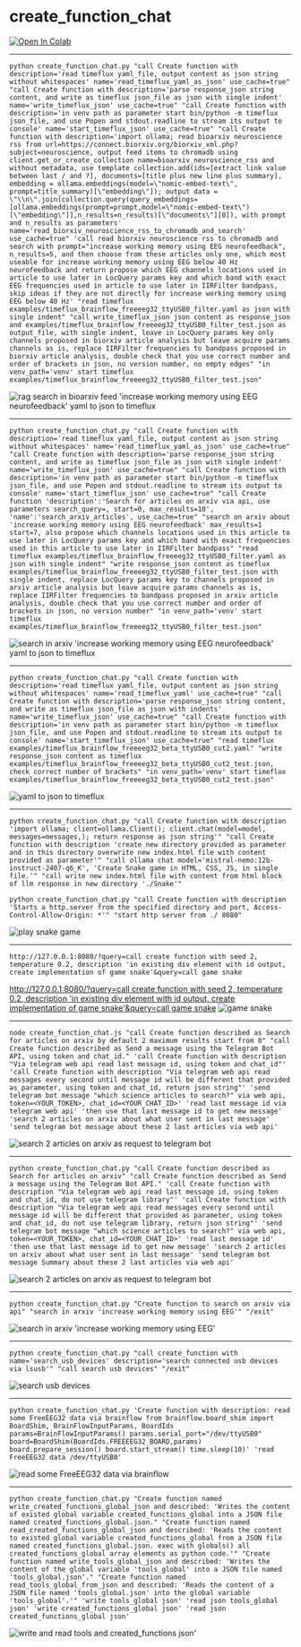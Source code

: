 # create_function_chat

[![Open In Colab](https://colab.research.google.com/assets/colab-badge.svg)](https://colab.research.google.com/github/neuroidss/create_function_chat/blob/main/create_function_chat.ipynb)

-----
```
python create_function_chat.py "call Create function with description='read timeflux yaml_file, output content as json string without whitespaces' name='read_timeflux_yaml_as_json' use_cache=true" "call Create function with description='parse response_json string content, and write as timeflux json_file as json with single indent' name='write_timeflux_json' use_cache=true" "call Create function with description='in venv path as parameter start bin/python -m timeflux json_file, and use Popen and stdout.readline to stream its output to console' name='start_timeflux_json' use_cache=true" "call Create function with description='import ollama; read bioarxiv neuroscience rss from url=https://connect.biorxiv.org/biorxiv_xml.php?subject=neuroscience, output feed items to chromadb using client.get_or_create_collection name=bioarxiv_neuroscience_rss and without metadata, use template collection.add(ids=[extract link value between last / and ?], documents=[title plus new line plus summary], embedding = ollama.embeddings(model=\"nomic-embed-text\", prompt=title_summary)[\"embedding\"]); output data = \"\\n\".join(collection.query(query_embeddings=[ollama.embeddings(prompt=prompt,model=\"nomic-embed-text\")[\"embedding\"]],n_results=n_results)[\"documents\"][0]), with prompt and n_results as parameters' name='read_biorxiv_neuroscience_rss_to_chromadb_and_search' use_cache=true" 'call read biorxiv neuroscience rss to chromadb and search with prompt="increase working memory using EEG neurofeedback", n_results=5, and then choose from these articles only one, which most useable for increase working memory using EEG below 40 Hz neurofeedback and return propose which EEG channels locations used in article to use later in LocQuery params key and which band with exact EEG frequencies used in article to use later in IIRFilter bandpass, skip ideas if they are not directly for increase working memory using EEG below 40 Hz' "read timeflux examples/timeflux_brainflow_freeeeg32_ttyUSB0_filter.yaml as json with single indent" "call write_timeflux_json json content as response_json and examples/timeflux_brainflow_freeeeg32_ttyUSB0_filter_test.json as output_file, with single indent, leave in LocQuery params key only channels proposed in biorxiv article analysis but leave acquire params channels as is, replace IIRFilter frequencies to bandpass proposed in biorxiv article analysis, double check that you use correct number and order of brackets in json, no version number, no empty edges" "in venv_path='venv' start timeflux examples/timeflux_brainflow_freeeeg32_ttyUSB0_filter_test.json"
```
![rag search in bioarxiv feed 'increase working memory using EEG neurofeedback' yaml to json to timeflux](https://github.com/neuroidss/create_function_chat/blob/main/Screenshots/Screenshot%20from%202024-08-26%2023-23-44.png)

-----
```
python create_function_chat.py "call Create function with description='read timeflux yaml_file, output content as json string without whitespaces' name='read_timeflux_yaml_as_json' use_cache=true" "call Create function with description='parse response_json string content, and write as timeflux json_file as json with single indent' name='write_timeflux_json' use_cache=true" "call Create function with description='in venv path as parameter start bin/python -m timeflux json_file, and use Popen and stdout.readline to stream its output to console' name='start_timeflux_json' use_cache=true" "call Create function 'description':'Search for articles on arxiv via api, use parameters search_query=, start=0, max_results=10', 'name':'search_arxiv_articles', use_cache=true" "search on arxiv about 'increase working memory using EEG neurofeedback' max_results=1 start=7, also propose which channels locations used in this article to use later in LocQuery params key and which band with exact frequencies used in this article to use later in IIRFilter bandpass" "read timeflux examples/timeflux_brainflow_freeeeg32_ttyUSB0_filter.yaml as json with single indent" "write response_json content as timeflux examples/timeflux_brainflow_freeeeg32_ttyUSB0_filter_test.json with single indent, replace LocQuery params key to channels proposed in arxiv article analysis but leave acquire params channels as is, replace IIRFilter frequencies to bandpass proposed in arxiv article analysis, double check that you use correct number and order of brackets in json, no version number" "in venv_path='venv' start timeflux examples/timeflux_brainflow_freeeeg32_ttyUSB0_filter_test.json"
```
![search in arxiv 'increase working memory using EEG neurofeedback' yaml to json to timeflux](https://github.com/neuroidss/create_function_chat/blob/main/Screenshots/Screenshot%20from%202024-08-19%2000-20-01.png)

-----
```
python create_function_chat.py "call Create function with description='read timeflux yaml_file, output content as json string without whitespaces' name='read_timeflux_yaml' use_cache=true" "call Create function with description='parse response_json string content, and write as timeflux json_file as json with indents' name='write_timeflux_json' use_cache=true" "call Create function with description='in venv path as parameter start bin/python -m timeflux json_file, and use Popen and stdout.readline to stream its output to console' name='start_timeflux_json' use_cache=true" "read timeflux examples/timeflux_brainflow_freeeeg32_beta_ttyUSB0_cut2.yaml" "write response_json content as timeflux examples/timeflux_brainflow_freeeeg32_beta_ttyUSB0_cut2_test.json, check correct number of brackets" "in venv_path='venv' start timeflux examples/timeflux_brainflow_freeeeg32_beta_ttyUSB0_cut2_test.json"
```
![yaml to json to timeflux](https://github.com/neuroidss/create_function_chat/blob/main/Screenshots/Screenshot%20from%202024-08-17%2019-39-46.png)

-----
```
python create_function_chat.py "call Create function with description 'import ollama; client=ollama.Client(); client.chat(model=model, messages=messages,); return response as json string'" "call Create function with description 'create new directory provided as parameter and in this directory overwrite new index.html file with content provided as parameter'" "call ollama chat model='mistral-nemo:12b-instruct-2407-q6_K', 'Create Snake game in HTML, CSS, JS, in single file.'" "call write new index.html file with content from html block of llm response in new directory './Snake'"

python create_function_chat.py "call Create function with description 'Starts a http.server from the specified directory and port, Access-Control-Allow-Origin: *'" "start http server from ./ 8080"
```
![play snake game](https://github.com/neuroidss/create_function_chat/blob/main/Screenshots/Screencast%20from%2008-12-2024%2012-08-58%20PM.gif)

-----
```
http://127.0.0.1:8080/?query=call create function with seed 2, temperature 0.2, description 'in existing div element with id output, create implementation of game snake'&query=call game snake
```
[http://127.0.0.1:8080/?query=call create function with seed 2, temperature 0.2, description 'in existing div element with id output, create implementation of game snake'&query=call game snake](http://127.0.0.1:8080/?query0=call%20create%20function%20with%20seed%202,%20temperature%200.2,%20description%20%27in%20existing%20div%20element%20with%20id%20output,%20create%20implementation%20of%20game%20snake%27&query0=call%20game%20snake)
![game snake](https://github.com/neuroidss/create_function_chat/blob/main/Screenshots/Screenshot%20from%202024-08-10%2011-55-43.png)

-----
```
node create_function_chat.js "call Create function described as Search for articles on arxiv by default 2 maximum results start from 0" "call Create function described as Send a message using the Telegram Bot API, using token and chat_id." 'call Create function with description "Via telegram web api read last message id, using token and chat_id"' 'call Create function with description "Via telegram web api read messages every second until message id will be different that provided as parameter, using token and chat_id, return json string"' 'send telegram bot message "which science articles to search?" via web api, token=<YOUR_TOKEN>, chat_id=<YOUR_CHAT_ID>' 'read last message id via telegram web api' 'then use that last message id to get new message' 'search 2 articles on arxiv about what user sent in last message' 'send telegram bot message about these 2 last articles via web api'
```
![search 2 articles on arxiv as request to telegram bot](https://github.com/neuroidss/create_function_chat/blob/main/Screenshots/Screenshot%20from%202024-08-07%2023-27-15.png)

-----
```
python create_function_chat.py "call Create function described as Search for articles on arxiv" "call Create function described as Send a message using the Telegram Bot API." 'call Create function with description "Via telegram web api read last message id, using token and chat_id, do not use telegram library"' 'call Create function with description "Via telegram web api read messages every second until message id will be different that provided as parameter, using token and chat_id, do not use telegram library, return json string"' 'send telegram bot message "which science articles to search?" via web api, token=<YOUR_TOKEN>, chat_id=<YOUR_CHAT_ID>' 'read last message id' 'then use that last message id to get new message' 'search 2 articles on arxiv about what user sent in last message' 'send telegram bot message Summary about these 2 last articles via web api'
```
![search 2 articles on arxiv as request to telegram bot](https://github.com/neuroidss/create_function_chat/blob/main/Screenshots/Screenshot%20from%202024-08-06%2018-52-48.png)

-----
```
python create_function_chat.py "Create function to search on arxiv via api" "search in arxiv 'increase working memory using EEG'" "/exit"
```
![search in arxiv 'increase working memory using EEG'](https://github.com/neuroidss/create_function_chat/blob/main/Screenshots/Screenshot%20from%202024-08-02%2009-24-25.png)

-----
```
python create_function_chat.py "call create_function with name='search_usb_devices' description='search connected usb devices via lsusb'" "call search usb devices" "/exit"
```
![search usb devices](https://github.com/neuroidss/create_function_chat/blob/main/Screenshots/Screenshot%20from%202024-08-02%2009-25-14.png)

-----
```
python create_function_chat.py 'Create function with description: read some FreeEEG32 data via brainflow from brainflow.board_shim import BoardShim, BrainFlowInputParams, BoardIds params=BrainFlowInputParams() params.serial_port="/dev/ttyUSB0" board=BoardShim(BoardIds.FREEEEG32_BOARD,params) board.prepare_session() board.start_stream() time.sleep(10)' 'read FreeEEG32 data /dev/ttyUSB0'
```
![read some FreeEEG32 data via brainflow](https://github.com/neuroidss/create_function_chat/blob/main/Screenshots/Screenshot%20from%202024-08-02%2012-18-40.png)

-----
```
python create_function_chat.py "Create function named write_created_functions_global_json and described: 'Writes the content of existed global variable created_functions_global into a JSON file named created_functions_global.json." "Create function named read_created_functions_global_json and described: 'Reads the content to existed global variable created_functions_global from a JSON file named created_functions_global.json. exec with globals() all created_functions_global array elements as python code.'" "Create function named write_tools_global_json and described: 'Writes the content of the global variable 'tools_global' into a JSON file named 'tools_global.json'." "Create function named read_tools_global_from_json and described: 'Reads the content of a JSON file named 'tools_global.json' into the global variable 'tools_global'.'" 'write tools_global json' 'read json tools_global json' 'write created_functions_global json' 'read json created_functions_global json'
```
![write and read tools and created_functions json'](https://github.com/neuroidss/create_function_chat/blob/main/Screenshots/Screenshot%20from%202024-08-03%2015-12-01.png)
